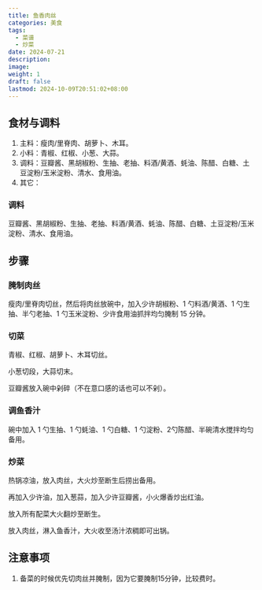 ```yaml
---
title: 鱼香肉丝
categories: 美食
tags:
  - 菜谱
  - 炒菜
date: 2024-07-21
description: 
image: 
weight: 1
draft: false
lastmod: 2024-10-09T20:51:02+08:00
---
```


## 食材与调料

1. 主料：瘦肉/里脊肉、胡萝卜、木耳。
2. 小料：青椒、红椒、小葱、大蒜。
3. 调料：豆瓣酱、黑胡椒粉、生抽、老抽、料酒/黄酒、蚝油、陈醋、白糖、土豆淀粉/玉米淀粉、清水、食用油。
4. 其它：

### 调料

豆瓣酱、黑胡椒粉、生抽、老抽、料酒/黄酒、蚝油、陈醋、白糖、土豆淀粉/玉米淀粉、清水、食用油。

## 步骤

### 腌制肉丝

瘦肉/里脊肉切丝，然后将肉丝放碗中，加入少许胡椒粉、1 勺料酒/黄酒、1 勺生抽、半勺老抽、1 勺玉米淀粉、少许食用油抓拌均匀腌制 15 分钟。

### 切菜

青椒、红椒、胡萝卜、木耳切丝。

小葱切段，大蒜切末。

豆瓣酱放入碗中剁碎（不在意口感的话也可以不剁）。

### 调鱼香汁

碗中加入 1 勺生抽、1 勺蚝油、1 勺白糖、1 勺淀粉、2勺陈醋、半碗清水搅拌均匀备用。

### 炒菜

热锅凉油，放入肉丝，大火炒至断生后捞出备用。

再加入少许油，加入葱蒜，加入少许豆瓣酱，小火爆香炒出红油。

放入所有配菜大火翻炒至断生。

放入肉丝，淋入鱼香汁，大火收至汤汁浓稠即可出锅。

## 注意事项

1. 备菜的时候优先切肉丝并腌制，因为它要腌制15分钟，比较费时。


